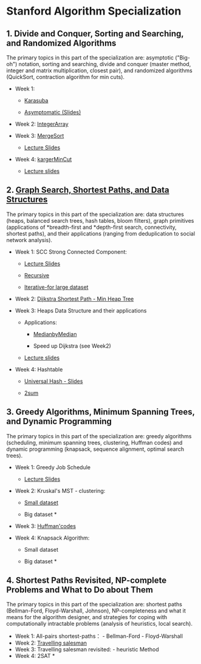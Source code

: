 # Stanford Algorithm Specialization


## 1. Divide and Conquer, Sorting and Searching, and Randomized Algorithms

  The primary topics in this part of the specialization are: asymptotic ("Big-oh") notation, sorting and searching, divide and conquer (master method, integer and matrix multiplication, closest pair), and randomized algorithms (QuickSort, contraction algorithm for min cuts).

 - Week 1:
     - [Karasuba](https://github.com/Sofinelye/Stanford/blob/master/Course_1/Karatsuba.py)
 
     - [Asymptomatic (Slides)](https://github.com/Sofinelye/Stanford/tree/master/algo1slides/Part%202)
 
 - Week 2: [IntegerArray](https://github.com/Sofinelye/Stanford/blob/master/Course_1/IntegerArray.py)
 
 - Week 3: [MergeSort](https://github.com/Sofinelye/Stanford/blob/master/Course_1/MergeSort.py)
 
    - [Lecture Slides](https://github.com/Sofinelye/Stanford/tree/master/algo1slides/Part%201) 
 
 - Week 4: [kargerMinCut](https://github.com/Sofinelye/Stanford/blob/master/Course_1/Karger.py)
 
    - [Lecture slides](https://github.com/Sofinelye/Stanford/blob/master/algo1slides/Part%209/slides_algo-karger-algorithm_typed.pdf)
    
## 2. [Graph Search, Shortest Paths, and Data Structures](https://github.com/Sofinelye/Stanford/tree/master/algo2slides/Part%202)

  The primary topics in this part of the specialization are: data structures (heaps, balanced search trees, hash tables, bloom filters), graph primitives (applications of *breadth-first and *depth-first search, connectivity, shortest paths), and their applications (ranging from deduplication to social network analysis).

 - Week 1: SCC Strong Connected Component:
 
      -   [Lecture Slides](https://github.com/Sofinelye/Stanford/blob/master/algo1slides/Part%2010/slides_algo-graphs-scc_typed.pdf)
      
      -   [Recursive](https://github.com/Sofinelye/Stanford/blob/master/Course_2/Assignment%201/SCC_dfs_recursive.py)
        
      -   [Iterative-for large dataset](https://github.com/Sofinelye/Stanford/blob/master/Course_2/Assignment%201/SCC_dfs_iterative.py)
      
 - Week 2: [Dijkstra Shortest Path - Min Heap Tree](https://github.com/Sofinelye/Stanford/blob/master/Course_2/Assignment%202/dijkstra_YL.py)
 - Week 3: Heaps Data Structure and their applications
 
      - Applications:
      
         - [MedianbyMedian]()
      
         - Speed up Dijkstra (see Week2)
 
      - [Lecture slides](https://github.com/Sofinelye/Stanford/blob/master/algo1slides/Part%2012/slides_algo-ds-heaps-basics_typed.pdf)
    
 - Week 4: Hashtable
 
      - [Universal Hash - Slides](https://github.com/Sofinelye/Stanford/tree/master/algo1slides/Part%2015)
 
      - [2sum](https://github.com/Sofinelye/Stanford/blob/master/Course_2/Assignment%204/2sum.py)

## 3. Greedy Algorithms, Minimum Spanning Trees, and Dynamic Programming

  The primary topics in this part of the specialization are: greedy   algorithms (scheduling, minimum spanning trees, clustering, Huffman codes) and dynamic programming (knapsack, sequence alignment, optimal search trees).
    
- Week 1: Greedy Job Schedule

     - [Lecture Slides](https://github.com/Sofinelye/Stanford/tree/master/algo2slides/Part%204)       
- Week 2: Kruskal's MST - clustering:

     - [Small dataset](https://github.com/Sofinelye/Stanford/blob/master/Course_3/Assignment%202/cluster_YL.py)
       
     - Big dataset *
- Week 3: [Huffman'codes]()
- Week 4: Knapsack Algorithm:

  - Small dataset
         
  -  Big dataset *
  
    
## 4. Shortest Paths Revisited, NP-complete Problems and What to Do about Them

  The primary topics in this part of the specialization are: shortest paths (Bellman-Ford, Floyd-Warshall, Johnson), NP-completeness and what it means for the algorithm designer, and strategies for coping with computationally intractable problems (analysis of heuristics, local search).
    
- Week 1: All-pairs shortest-paths：
          - Bellman-Ford
          - Floyd-Warshall
- Week 2: [Travelling salesman](https://github.com/Sofinelye/Stanford/blob/master/Course_4/Assignment%203/TSP_heuristic.py)
- Week 3: Travelling salesman revisited:
          - heuristic Method
- Week 4: 2SAT *
    
  

